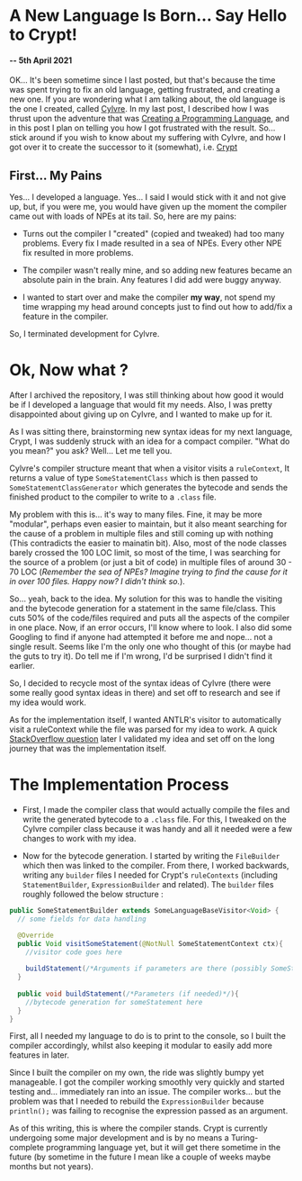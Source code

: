 # A New Language Is Born... Say Hello to Crypt!

#### -- 5th April 2021 

OK... It's been sometime since I last posted, but that's because the time was spent trying to fix an old language, getting frustrated, and creating a new one. If you are wondering what I am talking about, the old language is the one I created, called [Cylvre](https://github.com/Cylvre-Language/Cylvre). In my last post, I described how I was thrust upon the adventure that was [Creating a Programming Language](https://aurumbyte.github.io/Posts/Creating%20Cylvre), and in this post I plan on telling you how I got frustrated with the result. So... stick around if you wish to know about my suffering with Cylvre, and how I got over it to create the successor to it (somewhat), i.e. [Crypt](https://github.com/Crypt-Language/Crypt)

## First... My Pains

Yes... I developed a language. Yes... I said I would stick with it and not give up, but, if you were me, you would have given up the moment the compiler came out with loads of NPEs at its tail. So, here are my pains:

 - Turns out the compiler I "created" (copied and tweaked) had too many problems. Every fix I made resulted in a sea of NPEs. Every other NPE fix resulted in more problems.
 
 - The compiler wasn't really mine, and so adding new features became an absolute pain in the brain. Any features I did add were buggy anyway.
 
 - I wanted to start over and make the compiler **my way**, not spend my time wrapping my head around concepts just to find out how to add/fix a feature in the compiler. 

So, I terminated development for Cylvre.

# Ok, Now what ?

After I archived the repository, I was still thinking about how good it would be if I developed a language that would fit my needs. Also, I was pretty disappointed about giving up on Cylvre, and I wanted to make up for it.

As I was sitting there, brainstorming new syntax ideas for my next language, Crypt, I was suddenly struck with an idea for a compact compiler. "What do you mean?" you ask? Well... Let me tell you.

Cylvre's compiler structure meant that when a visitor visits a `ruleContext`, It returns a value of type `SomeStatementClass` which is then passed to `SomeStatementClassGenerator` which generates the bytecode and sends the finished product to the compiler to write to a `.class` file.

My problem with this is... it's way to many files. Fine, it may be more "modular", perhaps even easier to maintain, but it also meant searching for the cause of a problem in multiple files and still coming up with nothing (This contradicts the easier to mainatin bit). Also, most of the node classes barely crossed the 100 LOC limit, so most of the time, I was searching for the source of a problem (or just a bit of code) in multiple files of around 30 - 70 LOC (*Remember the sea of NPEs? Imagine trying to find the cause for it in over 100 files. Happy now?  I didn't think so.*).

So... yeah, back to the idea. My solution for this was to handle the visiting and the bytecode generation for a statement in the same file/class. This cuts 50% of the code/files required and puts all the aspects of the compiler in one place. Now, if an error occurs, I'll know where to look. I also did some Googling to find if anyone had attempted it before me and nope... not a single result. Seems like I'm the only one who thought of this (or maybe had the guts to try it). Do tell me if I'm wrong, I'd be surprised I didn't find it earlier.

So, I decided to recycle most of the syntax ideas of Cylvre (there were some really good syntax ideas in there) and set off to research and see if my idea would work.

As for the implementation itself, I wanted ANTLR's visitor to automatically visit a ruleContext while the file was parsed for my idea to work. A quick [StackOverflow question](https://stackoverflow.com/questions/66613957/can-antlrs-visitor-system-automatically-visit-a-rule-context-when-a-file-is-pars) later I validated my idea and set off on the long journey that was the implementation itself.

# The Implementation Process

 - First, I made the compiler class that would actually compile the files and write the generated bytecode to a `.class` file. For this, I tweaked on the Cylvre compiler class because it was handy and all it needed were a few changes to work with my idea.
 
 - Now for the bytecode generation. I started by writing the `FileBuilder` which then was linked to the compiler. From there, I worked backwards, writing any `builder` files I needed for Crypt's `ruleContexts` (including `StatementBuilder`, `ExpressionBuilder` and related). The `builder` files roughly followed the below structure :
 
```java
public SomeStatementBuilder extends SomeLanguageBaseVisitor<Void> {
  // some fields for data handling

  @Override
  public Void visitSomeStatement(@NotNull SomeStatementContext ctx){
    //visitor code goes here
    
    buildStatement(/*Arguments if parameters are there (possibly SomeStatementContext)*/);
  }
  
  public void buildStatement(/*Parameters (if needed)*/){
    //bytecode generation for someStatement here
  }
}
```
First, all I needed my language to do is to print to the console, so I built the compiler accordingly, whilst also keeping it modular to easily add more features in later.

Since I built the compiler on my own, the ride was slightly bumpy yet manageable. I got the compiler working smoothly very quickly and started testing and... immediately ran into an issue. The compiler works... but the problem was that I needed to rebuild the `ExpressionBuilder` because `println();` was failing to recognise the expression passed as an argument.

As of this writing, this is where the compiler stands. Crypt is currently undergoing some major development and is by no means a Turing-complete programming language yet, but it will get there sometime in the future (by sometime in the future I mean like a couple of weeks maybe months but not years).
